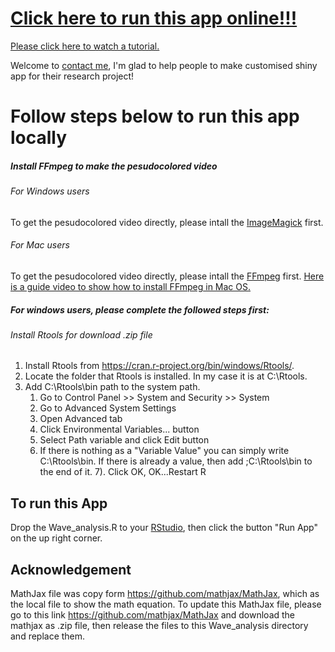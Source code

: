 # [Click here to run this app online!!!](https://wong-ziyi.shinyapps.io/wave_analysis/)
[Please click here to watch a tutorial.](http://wong-ziyi.github.io/SubContent/others/index.html)

Welcome to [contact me](https://www.wong-ziyi.com), I'm glad to help people to make customised shiny app for their research project!
# Follow steps below to run this app locally
##### Install FFmpeg to make the pesudocolored video
###### For Windows users
To get the pesudocolored video directly, please intall the [ImageMagick](http://www.imagemagick.org/script/download.php#windows) first.
###### For Mac users
To get the pesudocolored video directly, please intall the [FFmpeg](http://ffmpeg.org/download.html) first.
[Here is a guide video to show how to install FFmpeg in Mac OS.](https://www.youtube.com/watch?v=qu7tvO-Pmko)

##### For windows users, please complete the followed steps first:
###### Install Rtools for download .zip file
1. Install Rtools from https://cran.r-project.org/bin/windows/Rtools/.
2. Locate the folder that Rtools is installed. In my case it is at C:\Rtools.
3. Add C:\Rtools\bin path to the system path.
	1. Go to Control Panel >> System and Security >> System
	2. Go to Advanced System Settings
	3. Open Advanced tab
	4. Click Environmental Variables... button
	5. Select Path variable and click Edit button
	6. If there is nothing as a "Variable Value" you can simply write C:\Rtools\bin. If there is already a value, then add ;C:\Rtools\bin to the end of it.
	7). Click OK, OK...Restart R

## To run this App
Drop the Wave_analysis.R to your [RStudio](https://www.rstudio.com/products/rstudio/download/#download), then click the button "Run App" on the up right corner.

## Acknowledgement
MathJax file was copy form https://github.com/mathjax/MathJax, which as the local file to show the math equation.
To update this MathJax file, please go to this link https://github.com/mathjax/MathJax and download the mathjax as .zip file, then release the files to this Wave_analysis directory and replace them.
